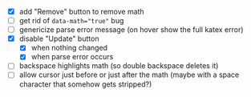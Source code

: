 - [x] add "Remove" button to remove math
- [ ] get rid of `data-math="true"` bug
- [ ] genericize parse error message (on hover show the full katex error)
- [x] disable "Update" button
  - [x] when nothing changed
  - [x] when parse error occurs
- [ ] backspace highlights math (so double backspace deletes it)
- [ ] allow cursor just before or just after the math (maybe with a space character that somehow gets stripped?)

